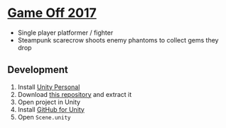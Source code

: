 # [Game Off 2017](https://itch.io/jam/game-off-2017)
- Single player platformer / fighter
- Steampunk scarecrow shoots enemy phantoms to collect gems they drop

## Development
1. Install [Unity Personal](https://store.unity.com/products/unity-personal)
2. Download [this repository](https://github.com/nickmccurdy/game-off-2017/archive/master.zip) and extract it
3. Open project in Unity
4. Install [GitHub for Unity](https://github.com/github-for-unity/Unity)
5. Open `Scene.unity`
